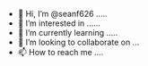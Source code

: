- 👋 Hi, I’m @seanf626 .....
- 👀 I’m interested in ......
- 🌱 I’m currently learning .....
- 💞️ I’m looking to collaborate on ...
- 📫 How to reach me ....

<!---
seanf626/seanf626 is a ✨ special ✨ repository because its `README.md` (this file) appears on your GitHub profile.
You can click the Preview link to take a look at your changes.
--->
